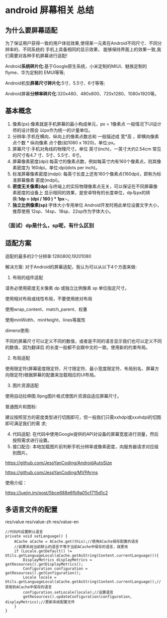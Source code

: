 # android 屏幕相关 总结
 
## 为什么要屏幕适配
 为了保证用户获得一致的用户体验效果,使得某一元素在Android不同尺寸、不同分辨率的、不同系统的 手机上具备相同的显示效果，
 能够保持界面上的效果一致,我们需要对各种手机屏幕进行适配!
 
 Android**系统碎片化**:基于Google原生系统，小米定制的MIUI、魅族定制的flyme、华为定制的 EMUI等等;
 
 Android机型**屏幕尺寸碎片化**:5寸、5.5寸、6寸等等; 
 
 Android屏幕**分辨率碎片化**:320x480、480x800、720x1280、1080x1920等。
 
## 基本概念

1. 像素(px):像素就是手机屏幕的最小构成单元，px = 1像素点 一般情况下UI设计师的设计图会 以px作为统一的计量单位。
2. 分辨率:手机在横向、纵向上的像素点数总和 一般描述成 宽*高 ，即横向像素点个数 * 纵向像素 点个数(如1080 x 1920)，单位:px。
3. 屏幕尺寸:手机对角线的物理尺寸。单位 英寸(inch)，一英寸大约2.54cm 常见的尺寸有4.7 寸、5寸、5.5寸、6寸。
4. 屏幕像素密度(dpi):每英寸的像素点数，例如每英寸内有160个像素点，则其像素密度为 160dpi，单位:dpi(dots per inch)。
5. 标准屏幕像素密度(mdpi): 每英寸长度上还有160个像素点(160dpi)，即称为标准屏幕像素 密度(mdpi)。 
6. **密度无关像素(dp)**:与终端上的实际物理像素点无关，可以保证在不同屏幕像素密度的设备上 显示相同的效果，是安卓特有的长度单位，dp与px的转换:**1dp = (dpi / 160 ) * 1px**¬。 
7. **独立比例像素(sp)**:字体大小专用单位 Android开发时用此单位设置文字大小，推荐使用 12sp、14sp、18sp、22sp作为字体大小。

### （面试）dp是什么，sp呢，有什么区别

## 适配方案
适配的最多的2个分辨率:1280*800,1920*1080 

解决方案: 对于Android的屏幕适配，我认为可以从以下4个方面来做: 
1. 布局的组件适配

请务必使用密度无关像素 dp 或独立比例像素 sp 单位指定尺寸。 

使用相对布局或线性布局，不要使用绝对布局
            
使用wrap_content、match_parent、权重
 
 使用minWidth、minHeight、lines等属性
 
dimens使用:

不同的屏幕尺寸可以定义不同的数值，或者是不同的语言显示我们也可以定义不同的数值，因为翻译后 的长度一般都不会跟中文的一致。使用新的约束布局。

2. 布局适配 

使用限定符(屏幕密度限定符、尺寸限定符、最小宽度限定符、布局别名、屏幕方向限定符)根据屏幕的配置来加载相应的UI布局。

3. 图片资源适配

使用自动拉伸图.9png图片格式使图片资源自适应屏幕尺寸。

普通图片和图标:

建议按照官方的密度类型进行切图即可，但一般我们只需xxhdpi或xxxhdpi的切图即可满足我们的需 求;

4. 代码适配: 在代码中使用Google提供的API对设备的屏幕宽度进行测量，然后按照需求进行设置。 
5. 接口配合: 本地加载图片前判断手机分辨率或像素密度，向服务器请求对应级别图片。

https://github.com/JessYanCoding/AndroidAutoSize

https://github.com/JessYanCoding/MVPArms

使用介绍：

https://juejin.im/post/5bce688e6fb9a05cf715d1c2


## 多语言文件的配置

res/value res/value-zh res/value-en

    
    //代码内设置默认语言
    private void setLanguage() {
        ACache aCache = ACache.get(this);//使用ACache保存配置的语言
        //如果系统当前默认的语言不等于当前ACache中保存的语言，就更改
        if (Locale.getDefault() != Utils.getLanguageLocal(aCache.getAsString(Content.currentLanguage))){
            DisplayMetrics displayMetrics = getResources().getDisplayMetrics();
            Configuration configuration = getResources().getConfiguration();
            Locale locale = Utils.getLanguageLocal(aCache.getAsString(Content.currentLanguage));//获取到ACache中保存的语言
            configuration.setLocale(locale);//设置语言
            getResources().updateConfiguration(configuration, displayMetrics);//更新系统配置文件
        }
    }
